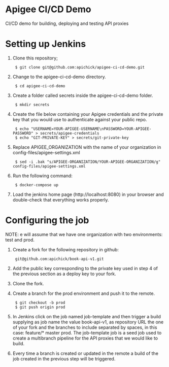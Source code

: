 # Apigee CI/CD Demo 

CI/CD demo for building, deploying and testing API proxies

# Setting up Jenkins

1. Clone this repository;

        $ git clone git@github.com:apichick/apigee-ci-cd-demo.git

2. Change to the apigee-ci-cd-demo directory.

        $ cd apigee-ci-cd-demo

3. Create a folder called secrets inside the apigee-ci-cd-demo folder.

        $ mkdir secrets

4. Create the file below containing your Apigee credentials and the private key that you would use to authenticate against your public repo.

        $ echo "USERNAME=YOUR-APIGEE-USERNAME\nPASSWORD=YOUR-APIGEE-PASSWORD" > secrets/apigee-credentials
        $ echo "GIT-PRIVATE-KEY" > secrets/git-private-key

5. Replace APIGEE_ORGANIZATION with the name of your organization in config-files/apigee-settings.xml

        $ sed -i .bak "s/APIGEE-ORGANIZATION/YOUR-APIGEE-ORGANIZATION/g" config-files/apigee-settings.xml

6. Run the following command:

        $ docker-compose up

7. Load the jenkins home page (http://localhost:8080) in your browser and double-check that everything works properly.

# Configuring the job

NOTE: e will assume that we have one organization with two environments: test and prod.

1. Create a fork for the following repository in github:

        git@github.com:apichick/book-api-v1.git

2. Add the public key corresponding to the private key used in step 4 of the previous section as a deploy key to your fork.

3. Clone the fork.

5. Create a branch for the prod environment and push it to the remote.

        $ git checkout -b prod
        $ git push origin prod

9. In Jenkins click on the job named job-template and then trigger a build supplying as job name the value book-api-v1, as repository URL the one of your fork and the branches to include separated by spaces, in this case: feature/* master prod. The job-template job is a seed job used to create a multibranch pipeline for the API proxies that we would like to build.

10. Every time a branch is created or updated in the remote a build of the job created in the previous step will be triggered.
